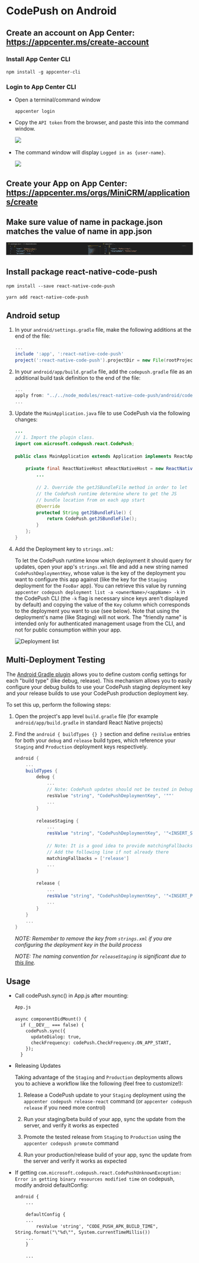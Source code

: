 # CodePush on Android

## Create an account on App Center: https://appcenter.ms/create-account

### Install App Center CLI

```
npm install -g appcenter-cli
```

### Login to App Center CLI

- Open a terminal/command window

  ```
  appcenter login
  ```

- Copy the `API token` from the browser, and paste this into the command window.

  ![](https://learn.microsoft.com/en-us/appcenter/cli/images/browsertoken.png)

- The command window will display `Logged in as {user-name}`.

  ![](https://learn.microsoft.com/en-us/appcenter/cli/images/terminallogin.png)


## Create your App on App Center: https://appcenter.ms/orgs/MiniCRM/applications/create

## Make sure value of name in package.json matches the value of name in app.json

![](../images/package_name.png)

## Install package react-native-code-push

```
npm install --save react-native-code-push
```
```
yarn add react-native-code-push
```

## Android setup

1. In your `android/settings.gradle` file, make the following additions at the end of the file:

    ```gradle
    ...
    include ':app', ':react-native-code-push'
    project(':react-native-code-push').projectDir = new File(rootProject.projectDir, '../node_modules/react-native-code-push/android/app')
    ```
    
2. In your `android/app/build.gradle` file, add the `codepush.gradle` file as an additional build task definition to the end of the file:

    ```gradle
    ...
    apply from: "../../node_modules/react-native-code-push/android/codepush.gradle"
    ...
    ```

3. Update the `MainApplication.java` file to use CodePush via the following changes:

    ```java
    ...
    // 1. Import the plugin class.
    import com.microsoft.codepush.react.CodePush;

    public class MainApplication extends Application implements ReactApplication {

        private final ReactNativeHost mReactNativeHost = new ReactNativeHost(this) {
            ...

            // 2. Override the getJSBundleFile method in order to let
            // the CodePush runtime determine where to get the JS
            // bundle location from on each app start
            @Override
            protected String getJSBundleFile() {
                return CodePush.getJSBundleFile();
            }
        };
    }
    ```

4. Add the Deployment key to `strings.xml`:

   To let the CodePush runtime know which deployment it should query for updates, open your app's `strings.xml` file and add a new string named `CodePushDeploymentKey`, whose value is the key of the deployment you want to configure this app against (like the key for the `Staging` deployment for the `FooBar` app). You can retrieve this value by running `appcenter codepush deployment list -a <ownerName>/<appName> -k` in the CodePush CLI (the `-k` flag is necessary since keys aren't displayed by default) and copying the value of the `Key` column which corresponds to the deployment you want to use (see below). Note that using the deployment's name (like Staging) will not work. The "friendly name" is intended only for authenticated management usage from the CLI, and not for public consumption within your app.

   ![Deployment list](https://cloud.githubusercontent.com/assets/116461/11601733/13011d5e-9a8a-11e5-9ce2-b100498ffb34.png)

## Multi-Deployment Testing

The [Android Gradle plugin](https://google.github.io/android-gradle-dsl/current/index.html) allows you to define custom config settings for each "build type" (like debug, release). This mechanism allows you to easily configure your debug builds to use your CodePush staging deployment key and your release builds to use your CodePush production deployment key.

To set this up, perform the following steps:

1. Open the project's app level `build.gradle` file (for example `android/app/build.gradle` in standard React Native projects)

2. Find the `android { buildTypes {} }` section and define `resValue` entries for both your `debug` and `release` build types, which reference your `Staging` and `Production` deployment keys respectively.

    ```groovy
    android {
        ...
        buildTypes {
            debug {
                ...
                // Note: CodePush updates should not be tested in Debug mode as they are overriden by the RN packager. However, because CodePush checks for updates in all modes, we must supply a key.
                resValue "string", "CodePushDeploymentKey", '""'
                ...
            }

            releaseStaging {
                ...
                resValue "string", "CodePushDeploymentKey", '"<INSERT_STAGING_KEY>"'

                // Note: It is a good idea to provide matchingFallbacks for the new buildType you create to prevent build issues
                // Add the following line if not already there
                matchingFallbacks = ['release']
                ...
            }

            release {
                ...
                resValue "string", "CodePushDeploymentKey", '"<INSERT_PRODUCTION_KEY>"'
                ...
            }
        }
        ...
    }
    ```
    
    *NOTE: Remember to remove the key from `strings.xml` if you are configuring the deployment key in the build process*

    *NOTE: The naming convention for `releaseStaging` is significant due to [this line](https://github.com/facebook/react-native/blob/e083f9a139b3f8c5552528f8f8018529ef3193b9/react.gradle#L79).*

## Usage

- Call codePush.sync() in App.js after mounting:

  ```
  App.js

  async componentDidMount() {
    if (__DEV__ === false) {
      codePush.sync({
        updateDialog: true,
        checkFrequency: codePush.CheckFrequency.ON_APP_START,
      });
    }
  ```

- Releasing Updates

  Taking advantage of the `Staging` and `Production` deployments allows you to achieve a workflow like the following (feel free to customize!):

  1. Release a CodePush update to your `Staging` deployment using the `appcenter codepush release-react` command (or `appcenter codepush release` if you need more control)

  2. Run your staging/beta build of your app, sync the update from the server, and verify it works as expected

  3. Promote the tested release from `Staging` to `Production` using the `appcenter codepush promote` command

  4. Run your production/release build of your app, sync the update from the server and verify it works as expected

- If getting `com.microsoft.codepush.react.CodePushUnknownException: Error in getting binary resources modified time` on codepush, modify android defaultConfig:

  ```
  android {
      ...

      defaultConfig {
      ...
          resValue 'string', "CODE_PUSH_APK_BUILD_TIME", String.format("\"%d\"", System.currentTimeMillis())
      ...
      }

      ...
  ```